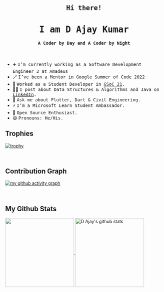 <p align="center"><h2 align="center"><samp> Hi there! </samp></h2></p>
<p align="center"><h1 align="center"><samp> I am D Ajay Kumar </samp></h1></p>
<p align="center"><h4 align="center"><samp> A Coder by Day and A Coder by Night </samp></h4></p>
<br>

<div>

- ✈️ <samp>I’m currently working as a Software Development Engineer 2 at Amadeus
- 🪄 <samp>I’ve been a Mentor in Google Summer of Code 2022
- 🔭 <samp>Worked as a Student Developer in [GSoC 21](https://summerofcode.withgoogle.com/projects/#5399152164339712).
- ✍🏻 <samp>I post about Data Structures & Algorithms and Java on [LinkedIn](https://www.linkedin.com/in/d-ajay-kumar-60a003194/detail/recent-activity/shares/).
- 💬 <samp>Ask me about Flutter, Dart & Civil Engineering.
- ⚡ <samp>I’m a Microsoft Learn Student Ambassador.
- 🥇 <samp>Open Source Enthusiast.
- 😄 <samp>Pronouns: He/His.
</div>
  
## Trophies
[![trophy](https://github-profile-trophy.vercel.app/?username=D-Ajay-Kumar)](https://github.com/ryo-ma/github-profile-trophy)
  
<br>
  
## Contribution Graph
[![my github activity graph](https://activity-graph.herokuapp.com/graph?username=D-Ajay-Kumar&theme=redical)](https://github.com/D-Ajay-Kumar/github-readme-activity-graph)
  
<br>

## My Github Stats
<a href="https://github.com/D-Ajay-Kumar">
  <img align="center" src="https://github-readme-stats.vercel.app/api/top-langs/?username=D-Ajay-Kumar&theme=dark&hide_langs_below=1" height="220px"/>
</a>

<a href="https://github.com/D-Ajay-Kumar">
 <img align="center" src="https://github-readme-stats.vercel.app/api?username=D-Ajay-Kumar&show_icons=true&theme=dark&line_height=27" alt="D Ajay's github stats" height="220px" />
</a>
